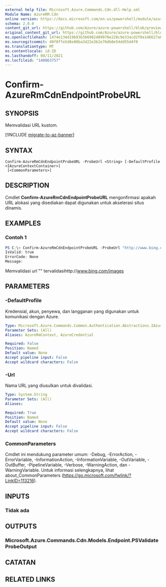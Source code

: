 ```yaml
---
external help file: Microsoft.Azure.Commands.Cdn.dll-Help.xml
Module Name: AzureRM.Cdn
online version: https://docs.microsoft.com/en-us/powershell/module/azurerm.cdn/confirm-azurermcdnendpointprobeurl
schema: 2.0.0
content_git_url: https://github.com/Azure/azure-powershell/blob/preview/src/ResourceManager/Cdn/Commands.Cdn/help/Confirm-AzureRmCdnEndpointProbeURL.md
original_content_git_url: https://github.com/Azure/azure-powershell/blob/preview/src/ResourceManager/Cdn/Commands.Cdn/help/Confirm-AzureRmCdnEndpointProbeURL.md
ms.openlocfilehash: 1474e134d19b93b366982489970e228c9e33acd2f0a146627a6f461daf0afd4b
ms.sourcegitcommit: 49f8ffe5d8e08ba3d22e3b2e76db0e54dd55d4f0
ms.translationtype: MT
ms.contentlocale: id-ID
ms.lasthandoff: 08/11/2021
ms.locfileid: "140863757"
---
```

# Confirm-AzureRmCdnEndpointProbeURL

## SYNOPSIS
Memvalidasi URL kustom.

[!INCLUDE [migrate-to-az-banner](../../includes/migrate-to-az-banner.md)]

## SYNTAX

```
Confirm-AzureRmCdnEndpointProbeURL -ProbeUrl <String> [-DefaultProfile <IAzureContextContainer>]
 [<CommonParameters>]
```

## DESCRIPTION
Cmdlet **Confirm-AzureRmCdnEndpointProbeURL** mengonfirmasi apakah URL alokasi yang disediakan dapat digunakan untuk akselerasi situs dinamis.

## EXAMPLES

### Contoh 1
```powershell
PS C:\> Confirm-AzureRmCdnEndpointProbeURL -ProbeUrl "http://www.bing.com/images"
IsValid: true
ErrorCode: None
Message:
```

Memvalidasi url "" tervalidasihttp://www.bing.com/images

## PARAMETERS

### -DefaultProfile
Kredensial, akun, penyewa, dan langganan yang digunakan untuk komunikasi dengan Azure.

```yaml
Type: Microsoft.Azure.Commands.Common.Authentication.Abstractions.IAzureContextContainer
Parameter Sets: (All)
Aliases: AzureRmContext, AzureCredential

Required: False
Position: Named
Default value: None
Accept pipeline input: False
Accept wildcard characters: False
```

### -Url
Nama URL yang diusulkan untuk divalidasi.

```yaml
Type: System.String
Parameter Sets: (All)
Aliases:

Required: True
Position: Named
Default value: None
Accept pipeline input: False
Accept wildcard characters: False
```

### CommonParameters
Cmdlet ini mendukung parameter umum: -Debug, -ErrorAction, -ErrorVariable, -InformationAction, -InformationVariable, -OutVariable, -OutBuffer, -PipelineVariable, -Verbose, -WarningAction, dan -WarningVariable. Untuk informasi selengkapnya, lihat about_CommonParameters (https://go.microsoft.com/fwlink/?LinkID=113216).

## INPUTS

### Tidak ada

## OUTPUTS

### Microsoft.Azure.Commands.Cdn.Models.Endpoint.PSValidateProbeOutput

## CATATAN

## RELATED LINKS
